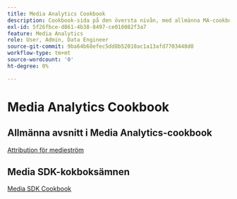 ```yaml
---
title: Media Analytics Cookbook
description: Cookbook-sida på den översta nivån, med allmänna MA-cookbooklänkar och SDK-specifika länkar.
exl-id: 5f26fbce-d861-4b38-8497-ce010082f3a7
feature: Media Analytics
role: User, Admin, Data Engineer
source-git-commit: 9ba64b68efec5dd8b52010ac1a13afd7703448d0
workflow-type: tm+mt
source-wordcount: '0'
ht-degree: 0%

---
```


# Media Analytics Cookbook

## Allmänna avsnitt i Media Analytics-cookbook

[Attribution för medieström](/help/use-cases/media-analytics-cookbook/media-dimensions.md)

## Media SDK-kokboksämnen

[Media SDK Cookbook](/help/use-cases/cookbook/sdk-cookbook-overview.md)
